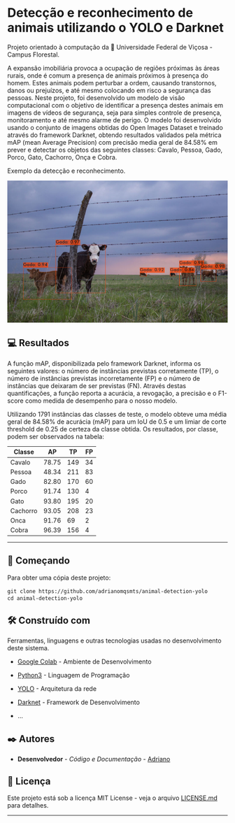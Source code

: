 # Detecção e reconhecimento de animais utilizando o YOLO e Darknet

Projeto orientado à computação da 🏫 Universidade Federal de Viçosa - Campus Florestal. 

A expansão imobiliária provoca a ocupação de regiões próximas às áreas rurais, onde é comum a presença de animais próximos à presença do homem. Estes animais podem perturbar a ordem, causando transtornos, danos ou prejuízos, e até mesmo colocando em risco a segurança das pessoas. Neste projeto, foi desenvolvido um modelo de visão computacional com o objetivo de identificar a presença destes animais em imagens de vídeos de segurança, seja para simples controle de presença, monitoramento e até mesmo alarme de perigo. O modelo foi desenvolvido usando o conjunto de imagens obtidas do Open Images Dataset e treinado através do framework Darknet, obtendo resultados validados pela métrica mAP (mean Average Precision)  com  precisão media geral de 84.58% em prever e detectar os objetos das seguintes classes: Cavalo, Pessoa, Gado, Porco, Gato, Cachorro, Onça e Cobra.


Exemplo da detecção e reconhecimento. 

![](readme/gado.png)


## 💻 Resultados 


A função mAP, disponibilizada pelo framework Darknet, informa os seguintes valores: o número de instâncias previstas corretamente (TP), o número de instâncias previstas incorretamente (FP) e o número de instâncias que deixaram de ser previstas (FN). Através destas quantificações, a função reporta a acurácia, a revogação, a precisão e o F1-score como medida de desempenho para o nosso modelo.

Utilizando 1791 instâncias das classes de teste, o modelo obteve uma média geral de 84.58\% de acurácia (mAP) para um IoU de 0.5 e um limiar de corte threshold de 0.25 de certeza da classe obtida. Os resultados, por classe, podem ser observados na tabela:

Classe | AP | TP | FP 
--- | --- | --- | ---
Cavalo | 78.75 | 149 | 34 
Pessoa | 48.34 | 211 | 83 
Gado | 82.80 | 170 | 60 
Porco | 91.74 | 130 | 4 
Gato | 93.80 | 195 | 20 
Cachorro | 93.05 | 208 | 23  
Onca | 91.76 | 69 | 2 
Cobra | 96.39 | 156 | 4 



********************************************


## 🚀 Começando

Para obter uma cópia deste projeto:

```shell
git clone https://github.com/adrianomqsmts/animal-detection-yolo
cd animal-detection-yolo
```

## 🛠️ Construído com

Ferramentas, linguagens e outras tecnologias usadas no desenvolvimento deste sistema.


* [Google Colab](https://colab.research.google.com/) - Ambiente de Desenvolvimento
* [Python3](https://docs.python.org/3/) - Linguagem de Programação
* [YOLO](https://pjreddie.com/darknet/yolo/) - Arquitetura da rede
* [Darknet](https://pjreddie.com/darknet/) - Framework de Desenvolvimento

* ...

## ✒️ Autores

* **Desenvolvedor** - *Código e Documentação* - [Adriano](https://github.com/adrianomqsmts)


## 📄 Licença

Este projeto está sob a licença MIT License - veja o arquivo [LICENSE.md](https://github.com/adrianomqsmts/animal-detection-yolo/blob/master/LICENSE) para detalhes.

---
